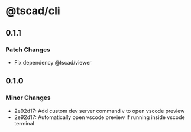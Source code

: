 # @tscad/cli

## 0.1.1

### Patch Changes

- Fix dependency @tscad/viewer

## 0.1.0

### Minor Changes

- 2e92d17: Add custom dev server command `v` to open vscode preview
- 2e92d17: Automatically open vscode preview if running inside vscode terminal
